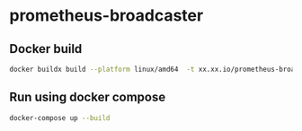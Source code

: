 # prometheus-broadcaster

## Docker build

```bash
docker buildx build --platform linux/amd64  -t xx.xx.io/prometheus-broadcaster:latest . --push
```

## Run using docker compose

```bash
docker-compose up --build
```
